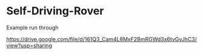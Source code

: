 # Self-Driving-Rover

Example run through 

https://drive.google.com/file/d/161Q3_Cam4L8MxF2BmRGWd3x6tvGvJhC3/view?usp=sharing
